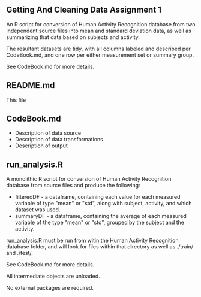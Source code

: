 ## Getting And Cleaning Data Assignment 1
An R script for conversion of Human Activity Recognition database from two independent source files into mean and standard deviation data, as well as summarizing that data based on subjects and activity.

The resultant datasets are tidy, with all columns labeled and described per CodeBook.md, and one row per either measurement set or summary group.

See CodeBook.md for more details.

## README.md
This file

## CodeBook.md
  * Description of data source
  * Description of data transformations
  * Description of output

## run_analysis.R
A monolithic R script for conversion of Human Activity Recognition database from source files and produce the following:
  * filteredDF - a dataframe, containing each value for each measured variable of type "mean" or "std", along with subject, activity, and which dataset was used.
  * summaryDF - a dataframe, containing the average of each measured variable of the type "mean" or "std", grouped by the subject and the activity.

run_analysis.R must be run from witin the Human Activity Recognition database folder, and will look for files within that directory as well as ./train/ and ./test/.

See CodeBook.md for more details.

All intermediate objects are unloaded.

No external packages are required.
